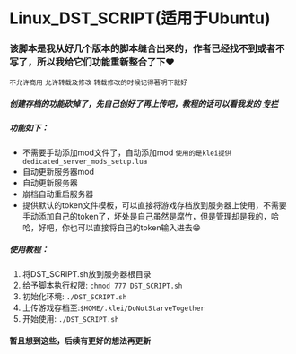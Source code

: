 # Linux_DST_SCRIPT(适用于Ubuntu)
### 该脚本是我从好几个版本的脚本缝合出来的，作者已经找不到或者不写了，所以我给它们功能重新整合了下❤
`不允许商用` `允许转载及修改` `转载修改的时候记得著明下就好`

##### 创建存档的功能砍掉了，先自己创好了再上传吧，教程的话可以看我发的 **[专栏](#https://www.bilibili.com/read/cv10822903)**

##### 功能如下：
- 不需要手动添加mod文件了，自动添加mod  `使用的是klei提供dedicated_server_mods_setup.lua`
- 自动更新服务器mod
- 自动更新服务器
- 崩档自动重启服务器
- 提供默认的token文件模板，可以直接将游戏存档放到服务器上使用，不需要手动添加自己的token了，坏处是自己虽然是腐竹，但是管理却是我的，哈哈，好吧，你也可以直接将自己的token输入进去😁
##### 使用教程：
1. 将DST_SCRIPT.sh放到服务器根目录
2. 给予脚本执行权限: `chmod 777 DST_SCRIPT.sh`
3. 初始化环境: `./DST_SCRIPT.sh`
4. 上传游戏存档至:`$HOME/.klei/DoNotStarveTogether`
5.  开始使用: `./DST_SCRIPT.sh`

#### 暂且想到这些，后续有更好的想法再更新



